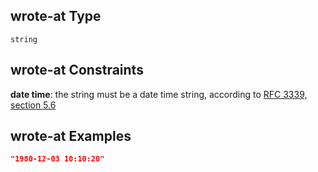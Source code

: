 ## wrote-at Type

`string`

## wrote-at Constraints

**date time**: the string must be a date time string, according to [RFC 3339, section 5.6](https://tools.ietf.org/html/rfc3339 "check the specification")

## wrote-at Examples

```json
"1980-12-03 10:10:20"
```
